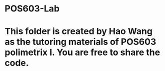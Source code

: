 # POS603-Lab
# This folder is created by Hao Wang as the tutoring materials of POS603 polimetrix I. You are free to share the code.
